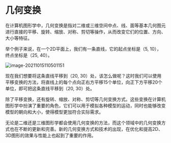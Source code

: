 # 几何变换
在计算机图形学中，几何变换是指对二维或三维空间中点、线、面等基本几何图元进行直接的平移、旋转、缩放、对称、剪切等操作，从而改变它们的位置、方向、大小等特征。

举个例子来说，在一个2D平面上，我们有一条直线，它的起点坐标是（5, 10），终点坐标是（25, 40）。

![image-20211015110501151](https://i.loli.net/2021/10/15/LfKdZaxBSkM3qpm.png)

现在我们想要将这条直线平移到（20, 30）处，该怎么做呢？这时我们可以使用平移变换的方法，将直线上的每个点向正右方平移15个单位，向正下方平移20个单位，即可把这条直线平移到（20, 30）处。

除了平移变换，还有旋转、缩放、对称、剪切等几何变换方式。这些变换在计算机图形学中扮演了重要的角色，它们可以用于模拟各种模型的运动，同时也能够改变模型的朝向和大小，使得模型更加符合实际需求。

无论是二维还是三维图形学都会使用几何变换的方法，而这个领域中的几何变换方式也在不断的更新和完善。新的几何变换方式和技术的出现，在优化和提高2D、3D图形的效果与性能上也起到了重要的作用。